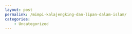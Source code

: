 ```yaml
---
layout: post
permalink: /mimpi-kalajengking-dan-lipan-dalam-islam/
categories:
    - Uncategorized
---
```


